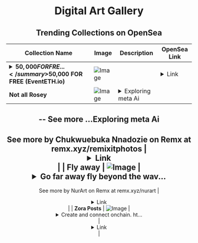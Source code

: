 <div align="center">

# Digital Art Gallery

## Trending Collections on OpenSea

| Collection Name                       | Image                                                                                     | Description                       | OpenSea Link                                                                                          |
|---------------------------------------|-------------------------------------------------------------------------------------------|-----------------------------------|--------------------------------------------------------------------------------------------------------|
| **<details><summary>$50,000 FOR FRE...</summary>$50,000 FOR FREE (EventETH.io)</details>** | ![Image](https://i.seadn.io/s/raw/files/a5eb4f98b3264be43c77b7ded5e38810.gif?w=500&auto=format?w=200&auto=format) |  | <details><summary>Link</summary>[$50,000 FOR FREE (EventETH.io)](https://opensea.io/collection/50000-for-free-eventeth-io-435)</details> |
| **Not all Rosey** | ![Image](https://i.seadn.io/s/raw/files/c44505626ef9d45bcde00a94c3bb3773.jpg?w=500&auto=format?w=200&auto=format) | <details><summary>Exploring meta Ai
--
See more ...</summary>Exploring meta Ai
--
See more by Chukwuebuka Nnadozie on Remx at remx.xyz/remixitphotos</details> | <details><summary>Link</summary>[Not all Rosey](https://opensea.io/collection/not-all-rosey)</details> |
| **Fly away** | ![Image](https://i.seadn.io/s/raw/files/579e1615cdc4cbfeff46c12844b0dbd4.gif?w=500&auto=format?w=200&auto=format) | <details><summary>Go far away
fly beyond the wav...</summary>Go far away
fly beyond the waves...
--
See more by NurArt on Remx at remx.xyz/nurart</details> | <details><summary>Link</summary>[Fly away](https://opensea.io/collection/fly-away-14)</details> |
| **Zora Posts** | ![Image](https://i.seadn.io/s/raw/files/849dba4f731b38ff144ae189cf370b4d.jpg?w=500&auto=format?w=200&auto=format) | <details><summary>Create and connect onchain. ht...</summary>Create and connect onchain. https://zora.co</details> | <details><summary>Link</summary>[Zora Posts](https://opensea.io/collection/zora-posts-20056)</details> |

</div>